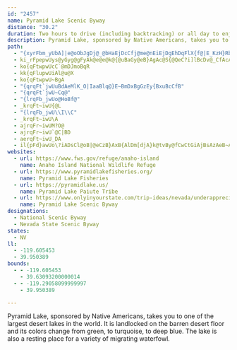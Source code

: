 ```yaml
---
id: "2457"
name: Pyramid Lake Scenic Byway
distance: "30.2"
duration: Two hours to drive (including backtracking) or all day to enjoy the byway.
description: Pyramid Lake, sponsored by Native Americans, takes you to one of the largest desert lakes in the world. It is landlocked on the barren desert floor and its colors change from green, to turquoise, to deep blue. The lake is also a resting place for a variety of migrating waterfowl.
path:
  - "{xyrFbm_yUbA]|e@oObJgDj@_@bHaEjDcCfj@me@nEiEjDgEhDqFlX{f@|E_KzH}RbAuBtBeD`DyCbGmDbCeBhCgClByCdPwYt@aAjDmD|I{PnAoD~@sD`@cDtAkTd@qDbAqFvC_KnrAuaEzBgGrBsE|CiFpEeGxCgDne@_e@pH{HbSiWfMuPvKcNpCaEnBeFbAoEf@sF\\mL\\_Df@gCzA{EvAmC~@qAxmA{qArUkVjFaG|HmI~CgFr@mBbAmDx@_GhAgM~@{FnAaFvAeEbAaClEyHzOkShBwCdBuDzBeHje@ghBvBaHjo@upBnAwElAgFbAcGxAuLbW{zBv[kpC`Fgc@ta@rD"
  - ki_rFpepwUys@yGyg@gFyAk@e@e@k@{@uBaGy@eB}AgAc@S{@QeC?i]lBcDv@_CfAcAl@mC`CyCjE{MnV{DfG}Y~YsB~BufAh~AcBfDy@lBoAjEiAtFq@`GqAj\c@dE_ArC_AzAqBxAkBj@kD@oViE}AKwBy@uAeA}FmFcEyCm{@m]ai@qWcI}CeK{CmGmA}Di@wHu@a[wBexBeNuE@wF^yDl@gGdBoAl@wFlBaM|BsBLeIXw}AZ
  - ko{qFtwpwUcC`@mDJmoBqR
  - kk{qFlupwUiAl@u@X
  - ko{qFtwpwU~BgA
  - "{qrqFt`jwUuBdAeMlK_O|IaaBlq@}E~BmDxBgGzEy{BxuBcCfB"
  - "{qrqFt`jwU~Cq@"
  - "{lrqFb_jwUo@HoBf@"
  - _krqFt~iwU{@L
  - "{lrqFb_jwU\\I\\C"
  - _krqFt~iwU\A
  - ajrqFr~iwUM?O@
  - ajrqFr~iwU`@C|BD
  - aerqFt~iwU_DA
  - il{pFd}awUo\?iADsCl@oB|@eCzB}AxB{AlDm[djA}k@tvBy@fCwCtGiAjBsAzAeB~AoBpAoFlBeyAbQodAlLkXdDaJx@qaFwC_DKmDY}s@{HsCSuC@yAPmQ~EsC^gCFyAGkC_@an@_K
websites:
  - url: https://www.fws.gov/refuge/anaho-island
    name: Anaho Island National Wildlife Refuge
  - url: https://www.pyramidlakefisheries.org/
    name: Pyramid Lake Fisheries
  - url: https://pyramidlake.us/
    name: Pyramid Lake Paiute Tribe
  - url: https://www.onlyinyourstate.com/trip-ideas/nevada/underappreciated-scenic-drive-nv
    name: Pyramid Lake Scenic Byway
designations:
  - National Scenic Byway
  - Nevada State Scenic Byway
states:
  - NV
ll:
  - -119.605453
  - 39.950389
bounds:
  - - -119.605453
    - 39.63093200000014
  - - -119.29058099999997
    - 39.950389

---
```


Pyramid Lake, sponsored by Native Americans, takes you to one of the largest desert lakes in the world. It is landlocked on the barren desert floor and its colors change from green, to turquoise, to deep blue. The lake is also a resting place for a variety of migrating waterfowl.
